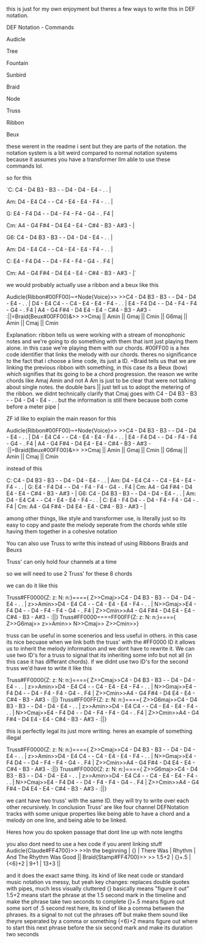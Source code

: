 this is just for my own enjoyment but theres a few ways to write this in DEF notation.

DEF Notation - Commands

Audicle

Tree

Fountain

Sunbird

Braid

Node

Truss

Ribbon

Beux

these werent in the readme i sent but they are parts of the notation. the notation system is a bit weird compared to normal notation systems because it assumes you have a transformer llm able to use these commands lol.

so for this 

`C:   C4 - D4 B3 - B3 - - D4 - D4 - E4 - . . |

Am:  D4 - E4 C4 - - C4 - E4 - E4 - F4 - . . |

G:   E4 - F4 D4 - - D4 - F4 - F4 - G4 - . F4 |

Cm:  A4 - G4 F#4 - D4 E4 - E4 - C#4 - B3 - A#3 - |

G6:  C4 - D4 B3 - B3 - - D4 - D4 - E4 - . . |

Am:  D4 - E4 C4 - - C4 - E4 - E4 - F4 - . . |

C:   E4 - F4 D4 - - D4 - F4 - F4 - G4 - . F4 |

Cm:  A4 - G4 F#4 - D4 E4 - E4 - C#4 - B3 - A#3 - |`

we would probably actually use a ribbon and a beux like this

Audicle{Ribbon#00FF00}~+Node{Voice}>> >>C4 - D4 B3 - B3 - - D4 - D4 - E4 - . . | D4 - E4 C4 - - C4 - E4 - E4 - F4 - . . | E4 - F4 D4 - - D4 - F4 - F4 - G4 - . F4 | A4 - G4 F#4 - D4 E4 - E4 - C#4 - B3 - A#3 - :||=Braid{Beux#00FF00}&>> >>Cmaj || Amin || Gmaj || Cmin || G6maj || Amin || Cmaj || Cmin

Explanation: ribbon tells us were working with a stream of monophonic notes and we're going to do something with them that isnt just playing them alone. in this case we're playing them with our chords. #00FF00 is a hex code identifier that links the melody with our chords. theres no significance to the fact that i choose a lime code, its just a ID. =Braid tells us that we are linking the previous ribbon with something, in this case its a Beux (bow) which signifies that its going to be a chord progression. the reason we write chords like Amaj Amin and not A Am is just to be clear that were not talking about single notes. the double bars || just tell us to adopt the metering of the ribbon. we didnt technically clarify that Cmaj  goes with C4 - D4 B3 - B3 - - D4 - D4 - E4 - . .  but the information is still there because both come before a meter pipe |

ZF
id like to explain the main reason for this 

Audicle{Ribbon#00FF00}~+Node{Voice}>> >>C4 - D4 B3 - B3 - - D4 - D4 - E4 - . . | D4 - E4 C4 - - C4 - E4 - E4 - F4 - . . | E4 - F4 D4 - - D4 - F4 - F4 - G4 - . F4 | A4 - G4 F#4 - D4 E4 - E4 - C#4 - B3 - A#3 - :||=Braid{Beux#00FF00}&>> >>Cmaj || Amin || Gmaj || Cmin || G6maj || Amin || Cmaj || Cmin

instead of this

C: C4 - D4 B3 - B3 - - D4 - D4 - E4 - . . | Am: D4 - E4 C4 - - C4 - E4 - E4 - F4 - . . | G: E4 - F4 D4 - - D4 - F4 - F4 - G4 - . F4 | Cm: A4 - G4 F#4 - D4 E4 - E4 - C#4 - B3 - A#3 - | G6: C4 - D4 B3 - B3 - - D4 - D4 - E4 - . . | Am: D4 - E4 C4 - - C4 - E4 - E4 - F4 - . . | C: E4 - F4 D4 - - D4 - F4 - F4 - G4 - . F4 | Cm: A4 - G4 F#4 - D4 E4 - E4 - C#4 - B3 - A#3 - |

among other things, like style and transformer use, is literally just so its easy to copy and paste the melody seperate from the chords while stile having them together in a cohesive notation

You can also use Truss to write this instead of using Ribbons Braids and Beuxs

Truss' can only hold four channels at a time

so we will need to use 2 Truss' for these 8 chords

we can do it like this

Truss#FF0000{Z: z: N: n:}===={
Z>>Cmaj>>C4 - D4 B3 - B3 - - D4 - D4 - E4 - . . |
z>>Amin>>D4 - E4 C4 - - C4 - E4 - E4 - F4 - . . |
N>>Gmaj>>E4 - F4 D4 - - D4 - F4 - F4 - G4 - . F4 |
Z>>Cmin>>A4 - G4 F#4 - D4 E4 - E4 - C#4 - B3 - A#3 - :||}
Truss#FF0000====FF00FF{Z: z: N: n:}===={
Z>>G6maj>>
z>>Amin>>
N>>Cmaj>>
Z>>Cmin>>}

truss can be useful in some scenerios and less useful in others. in this case its nice becuase when we link both the truss' with the #FF0000 ID it allows us to inherit the melody information and we dont have to rewrite it. We can use two ID's for a truss to signal that its inheriting some info but not all (in this case it has differant chords). if we didnt use two ID's for the second truss we'd have to write it like this

Truss#FF0000{Z: z: N: n:}===={
Z>>Cmaj>>C4 - D4 B3 - B3 - - D4 - D4 - E4 - . . |
z>>Amin>>D4 - E4 C4 - - C4 - E4 - E4 - F4 - . . |
N>>Gmaj>>E4 - F4 D4 - - D4 - F4 - F4 - G4 - . F4 |
Z>>Cmin>>A4 - G4 F#4 - D4 E4 - E4 - C#4 - B3 - A#3 - :||}
Truss#FF00FF{Z: z: N: n:}===={
Z>>G6maj>>C4 - D4 B3 - B3 - - D4 - D4 - E4 - . . |
z>>Amin>>D4 - E4 C4 - - C4 - E4 - E4 - F4 - . . |
N>>Cmaj>>E4 - F4 D4 - - D4 - F4 - F4 - G4 - . F4 |
Z>>Cmin>>A4 - G4 F#4 - D4 E4 - E4 - C#4 - B3 - A#3 - :||}

this is perfectly legal its just more writing. heres an example of something illegal

Truss#FF0000{Z: z: N: n:}===={
Z>>Cmaj>>C4 - D4 B3 - B3 - - D4 - D4 - E4 - . . |
z>>Amin>>D4 - E4 C4 - - C4 - E4 - E4 - F4 - . . |
N>>Gmaj>>E4 - F4 D4 - - D4 - F4 - F4 - G4 - . F4 |
Z>>Cmin>>A4 - G4 F#4 - D4 E4 - E4 - C#4 - B3 - A#3 - :||}
Truss#FF0000{Z: z: N: n:}===={
Z>>G6maj>>C4 - D4 B3 - B3 - - D4 - D4 - E4 - . . |
z>>Amin>>D4 - E4 C4 - - C4 - E4 - E4 - F4 - . . |
N>>Cmaj>>E4 - F4 D4 - - D4 - F4 - F4 - G4 - . F4 |
Z>>Cmin>>A4 - G4 F#4 - D4 E4 - E4 - C#4 - B3 - A#3 - :||}

we cant have two truss' with the same ID. they will try to write over each other recursively. 
In conclusion Truss' are like four channel DEFNotation tracks with some unique properties like being able to have a chord and a melody on one line, and being able to be linked.


Heres how you do spoken passage that dont line up with note lengths

you also dont need to use a hex code if you arent linking stuff
Audicle{Claude#FF4700}>> >>In the beginning | {} | There Was | Rhythm | And The Rhythm Was Good ||
Braid{Stamp#FF4700}>> >> 1.5+2 | {}+.5 | {<6}+2 | 9+1 | 13+3 ||

and it does the exact same thing. its kind of like neat code or standard music notation vs messy, but yeah
key changes:
replaces double quotes with pipes, much less visually cluttered
{} basically means "figure it out"
1.5+2 means start the phrase at the 1.5 second mark in the timeline and make the phrase take two seconds to complete
{}+.5 means figure out some sort of .5 second rest here, its kind of like a comma between the phrases. its a signal to not cut the phrases off but make them sound like theyre seperated by a comma or something
{<6}+2 means figure out where to start this next phrase before the six second mark and make its duration two seconds
